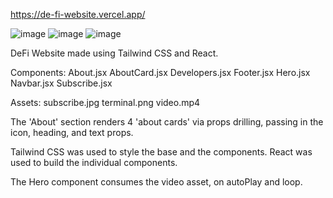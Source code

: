 https://de-fi-website.vercel.app/


![image](https://user-images.githubusercontent.com/92409662/202587461-802043f6-94f1-4f2b-8f5e-3f4c55cd42fd.png)
![image](https://user-images.githubusercontent.com/92409662/202587767-704043a0-0ce6-468d-813c-0ea6aa116d2b.png)
![image](https://user-images.githubusercontent.com/92409662/202587870-e38f5992-4e65-4cf5-ac79-dbeff75e2357.png)

DeFi Website made using Tailwind CSS and React.

Components:
About.jsx
AboutCard.jsx
Developers.jsx
Footer.jsx
Hero.jsx
Navbar.jsx
Subscribe.jsx

Assets:
subscribe.jpg
terminal.png
video.mp4

The 'About' section renders 4 'about cards' via props drilling, passing in the icon, heading, and text props.

Tailwind CSS was used to style the base and the components. React was used to build the individual components.

The Hero component consumes the video asset, on autoPlay and loop.
